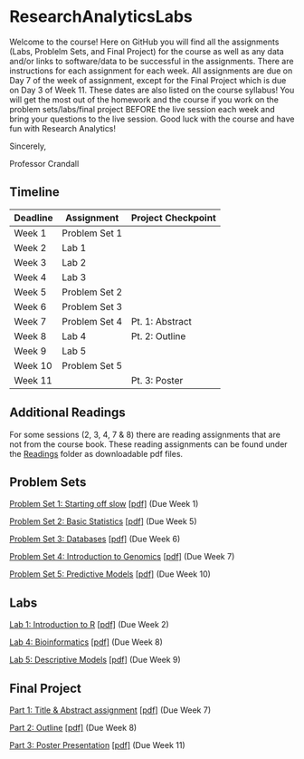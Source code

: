 # ResearchAnalyticsLabs
Welcome to the course! Here on GitHub you will find all the assignments (Labs, Problelm Sets, and Final Project) for the course as well as any data and/or links to software/data to be successful in the assignments. There are instructions for each assignment for each week. All assignments are due on Day 7 of the week of assignment, except for the Final Project which is due on Day 3 of Week 11. These dates are also listed on the course syllabus! You will get the most out of the homework and the course if you work on the problem sets/labs/final project BEFORE the live session each week and bring your questions to the live session. Good luck with the course and have fun with Research Analytics!

Sincerely,

Professor Crandall

## Timeline
| Deadline | Assignment | Project Checkpoint |
|:---------|-----------------|--------------------|
| Week 1 | Problem Set 1 | |
| Week 2 | Lab 1 | |
| Week 3 | Lab 2 | |
| Week 4 | Lab 3 | |
| Week 5 | Problem Set 2 | |
| Week 6 | Problem Set 3 | |
| Week 7 | Problem Set 4 | Pt. 1: Abstract |
| Week 8 | Lab 4 | Pt. 2: Outline |
| Week 9 | Lab 5 | |
| Week 10 | Problem Set 5 | |
| Week 11 | | Pt. 3: Poster |

## Additional Readings
For some sessions (2, 3, 4, 7 & 8) there are reading assignments that are not from the course book.  These reading assignments can be found under the [Readings](Readings/) folder as downloadable pdf files.

## Problem Sets
[Problem Set 1: Starting off slow](ProblemSets/PS1/PS1.md)  [[pdf]](ProblemSets/PS1/PS1.pdf) (Due Week 1)

[Problem Set 2: Basic Statistics](ProblemSets/PS2/PS2.md)  [[pdf]](ProblemSets/PS2/PS2.pdf) (Due Week 5)

[Problem Set 3: Databases](ProblemSets/PS3/PS3.md)  [[pdf]](ProblemSets/PS3/PS3.pdf) (Due Week 6)

[Problem Set 4: Introduction to Genomics](ProblemSets/PS4/PS4.md)  [[pdf]](ProblemSets/PS4/PS4.pdf) (Due Week 7)

[Problem Set 5: Predictive Models](ProblemSets/PS5/PS5.md)  [[pdf]](ProblemSets/PS5/PS5.pdf) (Due Week 10)

## Labs
[Lab 1: Introduction to R](Labs/Lab1/Lab1.md)  [[pdf]](Labs/Lab1/Lab1.pdf) (Due Week 2)

[Lab 4: Bioinformatics](Labs/Lab4/Lab4.md)  [[pdf]](Labs/Lab4/Lab4.pdf) (Due Week 8)

[Lab 5: Descriptive Models](Labs/Lab5/Lab5.md)  [[pdf]](Labs/Lab5/Lab5.pdf) (Due Week 9)

## Final Project
[Part 1: Title & Abstract assignment](Project/Part1.md) [[pdf]](Project/Part1.pdf) (Due Week 7)

[Part 2: Outline](Project/Part2.md) [[pdf]](Project/Part2.pdf) (Due Week 8)

[Part 3: Poster Presentation](Project/Part3.md) [[pdf]](Project/Part3.pdf) (Due Week 11)
